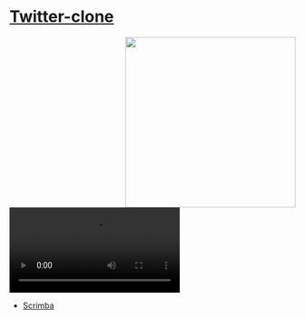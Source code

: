 # [Twitter-clone](https://frontendella.github.io/twitter-clone/)

[<img width="300" align="right" src="https://user-images.githubusercontent.com/82247833/206889965-7472c87b-194a-41bd-b279-71214e30771e.png"/>](https://frontendella.github.io/twitter-clone/)


        

<video align="left" src="https://user-images.githubusercontent.com/82247833/206889961-529ce6ad-cc7e-4788-8863-3d353ee834c1.mp4"></video>

- [Scrimba](https://scrimba.com/allcourses)
  
   
